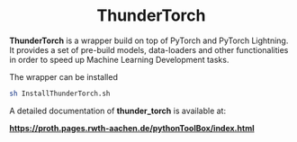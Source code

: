 <div align="center">

# ThunderTorch

</div>

**ThunderTorch** is a wrapper build on top of PyTorch and PyTorch Lightning. It provides 
a set of pre-build models, data-loaders and other functionalities in order to speed up Machine 
Learning Development tasks. 

The wrapper can be installed 

```bash
sh InstallThunderTorch.sh
```

A detailed documentation of **thunder_torch** is available at:

**https://proth.pages.rwth-aachen.de/pythonToolBox/index.html**
